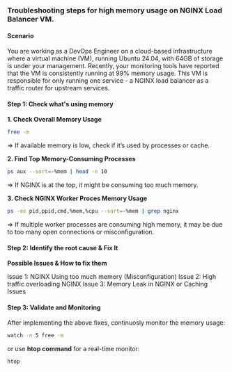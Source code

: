 ### Troubleshooting steps for high memory usage on NGINX Load Balancer VM.

#### Scenario
You are working as a DevOps Engineer on a cloud-based infrastructure where a virtual machine (VM), running Ubuntu 24.04, with 64GB of storage is under your management. Recently, your monitoring tools have reported that the VM is consistently running at 99% memory usage. This VM is responsible for only running one service - a NGINX load balancer as a traffic router for upstream services.
<br>

#### Step 1: Check what's using memory
**1. Check Overall Memory Usage**
  ````bash
  free -m
  ````
  => If available memory is low, check if it’s used by processes or cache.
  
**2. Find Top Memory-Consuming Processes**
  ```bash
  ps aux --sort=-%mem | head -n 10
  ```
  => If NGINX is at the top, it might be consuming too much memory.
  
**3. Check NGINX Worker Proces Memory Usage**
  ```bash
  ps -eo pid,ppid,cmd,%mem,%cpu --sort=-%mem | grep nginx
  ```
  => If multiple worker processes are consuming high memory, it may be due to too many open connections or misconfiguration.
  
#### Step 2: Identify the root cause & Fix It
**Possible Issues & How to fix them**

Issue 1: NGINX Using too much memory (Misconfiguration)
Issue 2: High traffic overloading NGINX
Issue 3: Memory Leak in NGINX or Caching Issues

#### Step 3: Validate and Monitoring
After implementing the above fixes, continuosly monitor the memory usage:
```bash
watch -n 5 free -m
```
or use **htop command** for a real-time monitor:
```bash
htop
```
